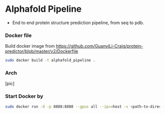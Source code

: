 # Alphafold Pipeline
- End to end protein structure prediction pipeline, from seq to pdb. 

### Docker file
Build docker image from https://github.com/GuanyiLi-Craig/protein-predictor/blob/master/v2/Dockerfile

```bash
sudo docker build -t alphafold_pipeline .
```

### Arch

[pic]

### Start Docker by

```bash
sudo docker run -d -p 8888:8888 --gpus all --ipc=host -v <path-to-directory>/alphafold:/data alphafold_pipeline jupyter notebook --no-browser --ip=0.0.0.0 --allow-root --NotebookApp.token= --notebook-dir='/data'
```
